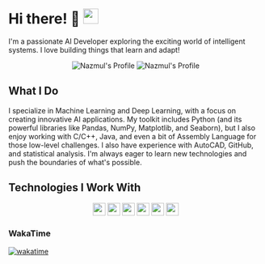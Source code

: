 # Hi there! 👋 <img src="https://media.giphy.com/media/hvRJclQo9IxtO/giphy.gif" width="30" height="30">

I'm a passionate AI Developer exploring the exciting world of intelligent systems. I love building things that learn and adapt!

<p align="center">
  <img src="https://github-readme-stats.vercel.app/api?username=nazmul-1117&show_icons=true&theme=cobalt" alt="Nazmul's Profile" />
  <img src="https://github-readme-streak-stats.herokuapp.com/?user=nazmul-1117&theme=cobalt" alt="Nazmul's Profile" />
</p>

## What I Do

I specialize in Machine Learning and Deep Learning, with a focus on creating innovative AI applications. My toolkit includes Python (and its powerful libraries like Pandas, NumPy, Matplotlib, and Seaborn), but I also enjoy working with C/C++, Java, and even a bit of Assembly Language for those low-level challenges.  I also have experience with AutoCAD, GitHub, and statistical analysis. I'm always eager to learn new technologies and push the boundaries of what's possible.


## Technologies I Work With

<p align="center">
  <!-- <img src="https://img.shields.io/badge/AWS-Expert-black" alt="AWS Expert" width="75">
  <img src="https://img.shields.io/badge/AWS-Expert-black" alt="AWS Expert" width="75">
  <img src="https://img.shields.io/badge/AWS-Expert-black" alt="AWS Expert" width="75">
  <img src="https://img.shields.io/badge/AWS-Expert-black" alt="AWS Expert" width="75">
  <img src="https://img.shields.io/badge/AWS-Expert-black" alt="AWS Expert" width="75">
  <img src="https://img.shields.io/badge/AWS-Expert-black" alt="AWS Expert" width="75"> -->
  <img src="https://img.shields.io/badge/Python-basic-yellow?logo=python&logoColor=yellow" height="25">
  <img src="https://img.shields.io/badge/Numpy-expert-red?logo=numpy&logoColor=013243" height="25">
  <img src="https://img.shields.io/badge/Pandas-expert-blue?logo=pandas&logoColor=150458" height="25">
  <img src="https://img.shields.io/badge/C/C++-expert-heighlight?logo=cplusplus&logoColor=00599C" height="25">
  <img src="https://img.shields.io/badge/AutoCAD-basic-E51050?logo=autocad&logoColor=E51050" height="25">
  <img src="https://img.shields.io/badge/AutoCAD-expert-FF6F00?logo=tensorflow&logoColor=FF6F00" height="25">
</p>


### WakaTime
[![wakatime](https://wakatime.com/badge/user/fd60cad2-50ca-47ab-9c36-5027c68e75bc.svg)][def]

<!-- ###
<div align="center">
  <img src="https://img.shields.io/static/v1?message=LinkedIn&logo=linkedin&label=&color=0077B5&logoColor=white&labelColor=&style=for-the-badge" height="25" alt="linkedin logo"  />
  <img src="https://img.shields.io/static/v1?message=Youtube&logo=youtube&label=&color=FF0000&logoColor=white&labelColor=&style=for-the-badge" height="25" alt="youtube logo"  />
  <img src="https://img.shields.io/static/v1?message=Twitter&logo=twitter&label=&color=1DA1F2&logoColor=white&labelColor=&style=for-the-badge" height="25" alt="twitter logo"  />
</div> -->


[def]: https://wakatime.com/@fd60cad2-50ca-47ab-9c36-5027c68e75bc